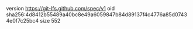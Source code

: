 version https://git-lfs.github.com/spec/v1
oid sha256:4d8412b55489a40bc8e49a6059847b84d89137f4c4776a85d07434e0f7c25bc4
size 552
